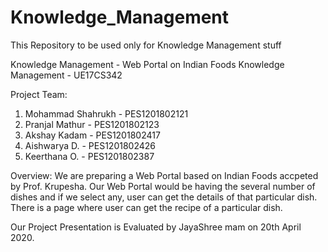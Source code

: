 # Knowledge_Management
This Repository to be used only for Knowledge Management stuff

Knowledge Management - Web Portal on Indian Foods
Knowledge Management - UE17CS342

Project Team:
1.  Mohammad Shahrukh - PES1201802121
2.  Pranjal Mathur - PES1201802123
3.  Akshay Kadam - PES1201802417
4.  Aishwarya D. - PES1201802426
5.  Keerthana O. - PES1201802387

Overview: We are preparing a Web Portal based on Indian Foods accpeted by Prof. Krupesha. Our Web Portal would be having the several number of dishes and if we select any, user can get the details of that particular dish. There is a page where user can get the recipe of a particular dish.

Our Project Presentation is Evaluated by JayaShree mam on 20th April 2020.
